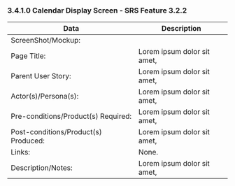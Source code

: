 ### 3.4.1.0 Calendar Display Screen - SRS Feature 3.2.2

| Data | Description |
| --- |--- |
| ScreenShot/Mockup: | |
| Page Title: | Lorem ipsum dolor sit amet,|
| Parent User Story:| Lorem ipsum dolor sit amet,|
| Actor(s)/Persona(s): | Lorem ipsum dolor sit amet,|
| Pre-conditions/Product(s) Required: | Lorem ipsum dolor sit amet,|
| Post-conditions/Product(s) Produced: | Lorem ipsum dolor sit amet,|
| Links: | None.|
| Description/Notes:| Lorem ipsum dolor sit amet,|

